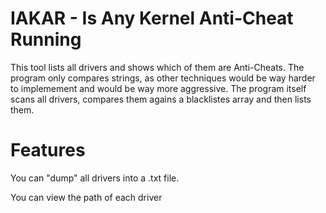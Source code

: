 <h1>IAKAR - Is Any Kernel Anti-Cheat Running</h1>
<p> This tool lists all drivers and shows which of them are Anti-Cheats. The program only compares strings, as other techniques would be way harder to implemement and would be way more aggressive. The program itself scans all drivers,
compares them agains a blacklistes array and then lists them.</p>

<h1> Features </h1>
<p> You can "dump" all drivers into a .txt file.</p>
<p> You can view the path of each driver</p>
